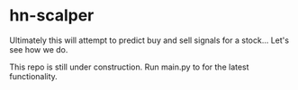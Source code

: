# hn-scalper

Ultimately this will attempt to predict buy and sell signals for a stock... Let's see how we do.

This repo is still under construction. Run main.py to for the latest functionality.